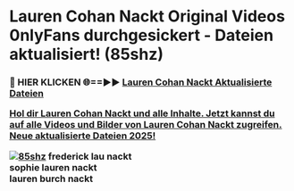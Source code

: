 # Lauren Cohan Nackt Original Videos 0nlyFans durchgesickert - Dateien aktualisiert! (85shz)

<h3>🔴 HIER KLICKEN 🌐==►► <a href="https://tinyurl.com/h6vf6nb8" rel="nofollow">Lauren Cohan Nackt Aktualisierte Dateien

Hol dir Lauren Cohan Nackt und alle Inhalte. Jetzt kannst du auf alle Videos und Bilder von Lauren Cohan Nackt zugreifen. Neue aktualisierte Dateien 2025!

[![85shz](https://i.imgur.com/sD4kR3V.gif)](https://tinyurl.com/h6vf6nb8)
frederick lau nackt<br>
sophie lauren nackt<br>
lauren burch nackt